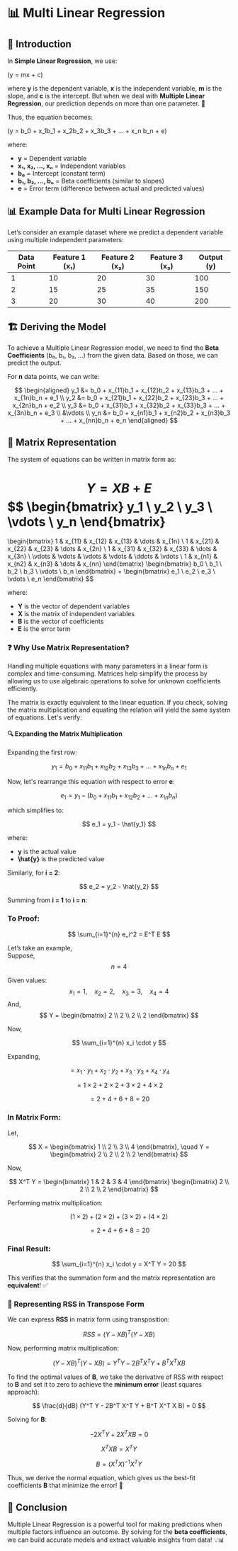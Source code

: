 # 📊 Multi Linear Regression

## 📌 Introduction

In **Simple Linear Regression**, we use:

\(y = mx + c\)

where **y** is the dependent variable, **x** is the independent variable, **m** is the slope, and **c** is the intercept. But when we deal with **Multiple Linear Regression**, our prediction depends on more than one parameter. 🤔

Thus, the equation becomes:

\(y = b_0 + x_1b_1 + x_2b_2 + x_3b_3 + ... + x_n b_n + e\)

where:

- **y** = Dependent variable
- **x₁, x₂, ..., xₙ** = Independent variables
- **b₀** = Intercept (constant term)
- **b₁, b₂, ..., bₙ** = Beta coefficients (similar to slopes)
- **e** = Error term (difference between actual and predicted values)

## 📊 Example Data for Multi Linear Regression

Let’s consider an example dataset where we predict a dependent variable using multiple independent parameters:

| Data Point | Feature 1 (x₁) | Feature 2 (x₂) | Feature 3 (x₃) | Output (y) |
| ---------- | -------------- | -------------- | -------------- | ---------- |
| 1          | 10             | 20             | 30             | 100        |
| 2          | 15             | 25             | 35             | 150        |
| 3          | 20             | 30             | 40             | 200        |

## 🏗️ Deriving the Model

To achieve a Multiple Linear Regression model, we need to find the **Beta Coefficients** (b₀, b₁, b₂, …) from the given data. Based on those, we can predict the output.

For **n** data points, we can write:

$$
\begin{aligned}
    y_1 &= b_0 + x_{11}b_1 + x_{12}b_2 + x_{13}b_3 + ... + x_{1n}b_n + e_1 \\
    y_2 &= b_0 + x_{21}b_1 + x_{22}b_2 + x_{23}b_3 + ... + x_{2n}b_n + e_2 \\
    y_3 &= b_0 + x_{31}b_1 + x_{32}b_2 + x_{33}b_3 + ... + x_{3n}b_n + e_3 \\
    &\vdots \\
    y_n &= b_0 + x_{n1}b_1 + x_{n2}b_2 + x_{n3}b_3 + ... + x_{nn}b_n + e_n 
\end{aligned}
$$

## 🔢 Matrix Representation

The system of equations can be written in matrix form as:

$$
 Y = X B + E
$$
$$
\begin{bmatrix} 
y_1 \\ 
y_2 \\ 
y_3 \\ 
\vdots \\ 
y_n 
\end{bmatrix} 
=
\begin{bmatrix} 
1 & x_{11} & x_{12} & x_{13} & \dots & x_{1n} \\ 
1 & x_{21} & x_{22} & x_{23} & \dots & x_{2n} \\ 
1 & x_{31} & x_{32} & x_{33} & \dots & x_{3n} \\ 
\vdots & \vdots & \vdots & \vdots & \ddots & \vdots \\ 
1 & x_{n1} & x_{n2} & x_{n3} & \dots & x_{nn} 
\end{bmatrix}
\begin{bmatrix} 
b_0 \\ 
b_1 \\ 
b_2 \\ 
b_3 \\ 
\vdots \\ 
b_n 
\end{bmatrix} 
+ 
\begin{bmatrix} 
e_1 \\ 
e_2 \\ 
e_3 \\ 
\vdots \\ 
e_n 
\end{bmatrix}
$$

where:

- **Y** is the vector of dependent variables
- **X** is the matrix of independent variables
- **B** is the vector of coefficients
- **E** is the error term



### ❓ Why Use Matrix Representation?

Handling multiple equations with many parameters in a linear form is complex and time-consuming. Matrices help simplify the process by allowing us to use algebraic operations to solve for unknown coefficients efficiently.

The matrix is exactly equivalent to the linear equation. If you check, solving the matrix multiplication and equating the relation will yield the same system of equations. Let's verify:

#### 🔍 Expanding the Matrix Multiplication

Expanding the first row:

$$
 y_1 = b_0 + x_{11}b_1 + x_{12}b_2 + x_{13}b_3 + ... + x_{1n}b_n + e_1
$$

Now, let's rearrange this equation with respect to error **e**:

$$
 e_1 = y_1 - (b_0 + x_{11}b_1 + x_{12}b_2 + ... + x_{1n}b_n)
$$

which simplifies to:

$$
 e_1 = y_1 - \hat{y_1}
$$

where:

- **y** is the actual value
- **\hat{y}** is the predicted value

Similarly, for **i = 2**:

$$
 e_2 = y_2 - \hat{y_2}
$$

Summing from **i = 1** to **i = n**:
### **To Proof:**  
$$
\sum_{i=1}^{n} e_i^2 = E^T E
$$

Let’s take an example,  
Suppose, $$ n = 4 $$  

Given values:  
$$
x_1 = 1, \quad x_2 = 2, \quad x_3 = 3, \quad x_4 = 4
$$
And,  
$$
Y =
\begin{bmatrix} 
2 \\ 
2 \\ 
2 \\ 
2 
\end{bmatrix}
$$

Now,  

$$
\sum_{i=1}^{n} x_i \cdot y
$$

Expanding,  

$$
= x_1 \cdot y_1 + x_2 \cdot y_2 + x_3 \cdot y_3 + x_4 \cdot y_4
$$

$$
= 1 \times 2 + 2 \times 2 + 3 \times 2 + 4 \times 2
$$

$$
= 2 + 4 + 6 + 8 = 20
$$

### **In Matrix Form:**  
Let,

$$
X =
\begin{bmatrix} 
1 \\ 
2 \\ 
3 \\ 
4 
\end{bmatrix}, 
\quad
Y =
\begin{bmatrix} 
2 \\ 
2 \\ 
2 \\ 
2 
\end{bmatrix}
$$

Now,

$$
X^T Y =
\begin{bmatrix} 
1 & 2 & 3 & 4 
\end{bmatrix}
\begin{bmatrix} 
2 \\ 
2 \\ 
2 \\ 
2 
\end{bmatrix}
$$

Performing matrix multiplication:

$$
(1 \times 2) + (2 \times 2) + (3 \times 2) + (4 \times 2)
$$

$$
= 2 + 4 + 6 + 8 = 20
$$

### **Final Result:**  
$$
\sum_{i=1}^{n} x_i \cdot y = X^T Y = 20
$$

This verifies that the summation form and the matrix representation are **equivalent**! ✅


### 🔄 Representing RSS in Transpose Form

We can express **RSS** in matrix form using transposition:

$$
 RSS = (Y - X B)^T (Y - X B)
$$

Now, performing matrix multiplication:

$$
 (Y - X B)^T (Y - X B) = Y^T Y - 2B^T X^T Y + B^T X^T X B
$$

To find the optimal values of **B**, we take the derivative of RSS with respect to **B** and set it to zero to achieve the **minimum error** (least squares approach):

$$
 \frac{d}{dB} (Y^T Y - 2B^T X^T Y + B^T X^T X B) = 0
$$

Solving for **B**:

$$
 -2X^T Y + 2X^T X B = 0
$$

$$
 X^T X B = X^T Y
$$

$$
 B = (X^T X)^{-1} X^T Y
$$

Thus, we derive the normal equation, which gives us the best-fit coefficients **B** that minimize the error! 🚀

## 🎯 Conclusion

Multiple Linear Regression is a powerful tool for making predictions when multiple factors influence an outcome. By solving for the **beta coefficients**, we can build accurate models and extract valuable insights from data! 💡📊

